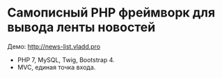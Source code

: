 # Самописный PHP фреймворк для вывода ленты новостей

Демо: http://news-list.vladd.pro

* PHP 7, MySQL, Twig, Bootstrap 4.
* MVC, единая точка входа.